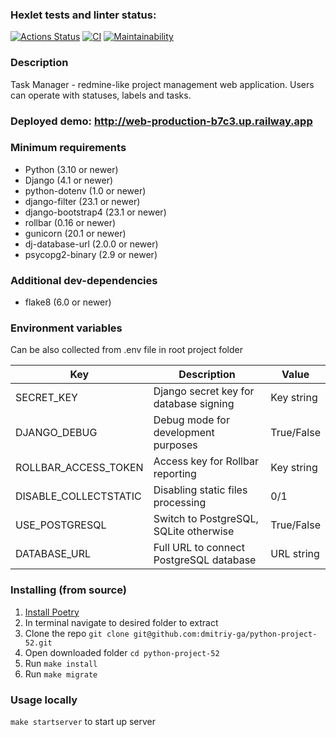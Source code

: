 ### Hexlet tests and linter status:
[![Actions Status](https://github.com/dmitriy-ga/python-project-52/workflows/hexlet-check/badge.svg)](https://github.com/dmitriy-ga/python-project-52/actions)
[![CI](https://github.com/dmitriy-ga/python-project-52/actions/workflows/CI.yml/badge.svg)](https://github.com/dmitriy-ga/python-project-52/actions/workflows/CI.yml)
[![Maintainability](https://api.codeclimate.com/v1/badges/28d73cb13a60e2595aba/maintainability)](https://codeclimate.com/github/dmitriy-ga/python-project-52/maintainability)

### Description
Task Manager - redmine-like project management web application. Users can operate with statuses, labels and tasks.

### Deployed demo: http://web-production-b7c3.up.railway.app

### Minimum requirements
- Python (3.10 or newer)
- Django (4.1 or newer)
- python-dotenv (1.0 or newer)
- django-filter (23.1 or newer)
- django-bootstrap4 (23.1 or newer)
- rollbar (0.16 or newer)
- gunicorn (20.1 or newer)
- dj-database-url (2.0.0 or newer)
- psycopg2-binary (2.9 or newer)

### Additional dev-dependencies
- flake8 (6.0 or newer)

### Environment variables
Can be also collected from .env file in root project folder

| Key                   | Description                             | Value      |
|-----------------------|-----------------------------------------|------------|
| SECRET_KEY            | Django secret key for database signing  | Key string |
| DJANGO_DEBUG          | Debug mode for development purposes     | True/False |
| ROLLBAR_ACCESS_TOKEN  | Access key for Rollbar reporting        | Key string |
| DISABLE_COLLECTSTATIC | Disabling static files processing       | 0/1        |
| USE_POSTGRESQL        | Switch to PostgreSQL, SQLite otherwise  | True/False |
| DATABASE_URL          | Full URL to connect PostgreSQL database | URL string |

### Installing (from source)
1. [Install Poetry](https://python-poetry.org/docs/#installation)
2. In terminal navigate to desired folder to extract
3. Clone the repo `git clone git@github.com:dmitriy-ga/python-project-52.git`
4. Open downloaded folder `cd python-project-52`
5. Run `make install`
6. Run `make migrate`

### Usage locally
`make startserver` to start up server